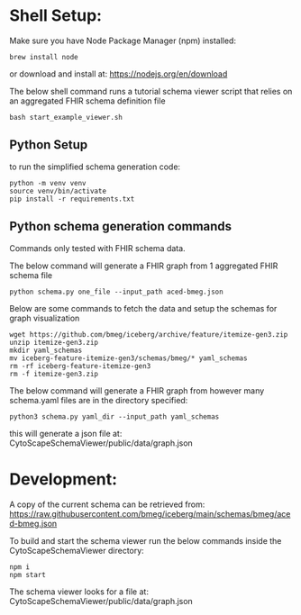 # Shell Setup:
Make sure you have Node Package Manager (npm) installed:
```
brew install node
```
or download and install at:
https://nodejs.org/en/download

The below shell command runs a tutorial schema viewer script that relies on an aggregated FHIR schema definition file

```
bash start_example_viewer.sh
```
## Python Setup
to run the simplified schema generation code:

```
python -m venv venv
source venv/bin/activate
pip install -r requirements.txt
```

## Python schema generation commands
Commands only tested with FHIR schema data.

The below command will generate a FHIR graph from 1 aggregated FHIR schema file
```
python schema.py one_file --input_path aced-bmeg.json
```

Below are some commands to fetch the data and setup the schemas for graph visualization

```
wget https://github.com/bmeg/iceberg/archive/feature/itemize-gen3.zip
unzip itemize-gen3.zip
mkdir yaml_schemas
mv iceberg-feature-itemize-gen3/schemas/bmeg/* yaml_schemas
rm -rf iceberg-feature-itemize-gen3 
rm -f itemize-gen3.zip
```

The below command will generate a FHIR graph from however many schema.yaml files are in the directory specified:
```
python3 schema.py yaml_dir --input_path yaml_schemas
```

this will generate a json file at:
CytoScapeSchemaViewer/public/data/graph.json 

# Development:
A copy of the current schema can be retrieved from:
https://raw.githubusercontent.com/bmeg/iceberg/main/schemas/bmeg/aced-bmeg.json

To build and start the schema viewer run the below commands inside the CytoScapeSchemaViewer directory:
```
npm i
npm start
```
The schema viewer looks for a file at:
CytoScapeSchemaViewer/public/data/graph.json
